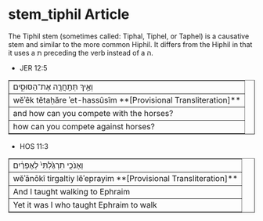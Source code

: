 # stem_tiphil Article
The Tiphil stem (sometimes called: Tiphal, Tiphel, or Taphel) is a causative stem and similar to the more common Hiphil. It differs from the Hiphil in that it uses a ת preceding the verb instead of a ה.

* JER 12:5
<table border="1" class="docutils">
<colgroup>
<col width="100%" />
</colgroup>
<tbody valign="top">
<tr class="row-odd"><td>וְאֵ֥יךְ תְּתַֽחֲרֶ֖ה אֶת־הַסּוּסִ֑ים</td>
</tr>
<tr class="row-even"><td>wĕʾêk tĕtaḥăre ʾet-hassûsîm **[Provisional Transliteration]**</td>
</tr>
<tr class="row-odd"><td>and how can you compete with the horses?</td>
</tr>
<tr class="row-even"><td>how can you compete against horses?</td>
</tr>
</tbody>
</table>

* HOS 11:3
<table border="1" class="docutils">
<colgroup>
<col width="100%" />
</colgroup>
<tbody valign="top">
<tr class="row-odd"><td>וְאָנֹכִ֤י תִרְגַּ֙לְתִּי֙ לְאֶפְרַ֔יִם</td>
</tr>
<tr class="row-even"><td>wĕʾānōkî tirgaltiy lĕʾeprayim **[Provisional Transliteration]**</td>
</tr>
<tr class="row-odd"><td>And I taught walking to Ephraim</td>
</tr>
<tr class="row-even"><td>Yet it was I who taught Ephraim to walk</td>
</tr>
</tbody>
</table>